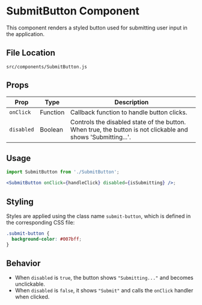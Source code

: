 # SubmitButton Component

This component renders a styled button used for submitting user input in the application.

## File Location

`src/components/SubmitButton.js`

## Props

| Prop       | Type     | Description                                                                                                  |
| ---------- | -------- | ------------------------------------------------------------------------------------------------------------ |
| `onClick`  | Function | Callback function to handle button clicks.                                                                   |
| `disabled` | Boolean  | Controls the disabled state of the button. When true, the button is not clickable and shows 'Submitting...'. |

## Usage

```jsx
import SubmitButton from './SubmitButton';

<SubmitButton onClick={handleClick} disabled={isSubmitting} />;
```

## Styling

Styles are applied using the class name `submit-button`, which is defined in the corresponding CSS file:

```css
.submit-button {
  background-color: #007bff;
}
```

## Behavior

- When `disabled` is `true`, the button shows `"Submitting..."` and becomes unclickable.
- When `disabled` is `false`, it shows `"Submit"` and calls the `onClick` handler when clicked.
